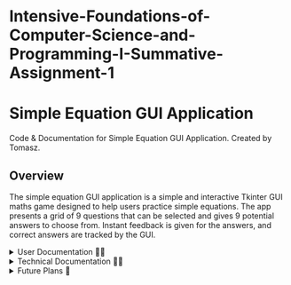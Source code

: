 # Intensive-Foundations-of-Computer-Science-and-Programming-I-Summative-Assignment-1

# Simple Equation GUI Application
Code & Documentation for Simple Equation GUI Application. Created by Tomasz.

## Overview
The simple equation GUI application is a simple and interactive Tkinter GUI maths game designed to help users practice simple equations.  The app presents a grid of 9 questions that can be selected and gives 9 potential answers to choose from.  Instant feedback is given for the answers, and correct answers are tracked by the GUI.

<details closed><summary>User Documentation 🧑‍💻</summary>

---

## User Documentation
This is a simple equation GUI application used to practice simple maths.

### Features
The app contains the following features:
- Displays 9 simple equations.
- Each question has 9 possible choices.
- Click the question to open the answer screen.
- Question buttons update to labels when answered.
- The GUI tracks score
- There's a reset button to reset the questions and the score.

---

<details closed><summary>How to install the app 💻</summary>

### How to install the app

#### What you need
- A Python environment (3.7 or later) installed on your computer.  [Install Python](https://www.python.org/) Written with 3.12.9.
- git installed, unless the zip folder is downloaded from GitHub.  [Install Git](https://git-scm.com/)  [Install GitHub Desktop](https://github.com/apps/desktop)

### Instructions

1. Using the terminal, make sure Python is installed with:
```sh
python3 --version
```
Using the terminal, make sure git is installed with:
```sh
git --version
```
If either is not, please follow the instructions in the "What you need" section.

2. Download the app in your preferred way either by visiting [Link to GitHub Repo](https://github.com/Tomasz5792/Intensive-Foundations-of-Computer-Science-and-Programming-I-Summative-Assignment-1#) and downloading a zip file or using GitHub desktop:

![image of vscode](How-to-get-repo.png)

 If you would like to use the powershell termanal, cd into the folder you want the repo saved and use this code:
```sh
git clone https://github.com/Tomasz5792/Intensive-Foundations-of-Computer-Science-and-Programming-I-Summative-Assignment-1.git
```
3. Go to the folder containing Main_Task1.py and double-click to run.  ![Open program](Open-program.png)

</details>

---

### How to use the app
1. Install and open the app as detailed in the how to install the app section.
2. Click on a question to answer.

![Question screen](Question-screen.png)

4. Click on an answer for the question.

![Answer screen](Answer-screen.png)

6. Score will increase when questions are correctly answered.

---

</details>

<details closed><summary>Technical Documentation 🧑‍💼</summary>


## Technical Documentation


### Modules Used

<details closed><summary>tkinter</summary>
- tkinter is included with Python as standard.
- [Documentation for tkinter](https://docs.python.org/3/library/tkinter.html)
</details>

<details closed><summary>custom module create_calculations.py</summary>

#### create_calculations.py functions
#### create_questions()
Used to create a dictionary of questions and answers for use in the GUI.

#### create_answer(i: int, answer: int, x: int, is_correct_answer: bool=False)
Called from create_questions() and is used to create correct and incorrect answers for each question.

</details>

---

### Main functions

#### create_gui_questions(questions: dict, questions_correct: int)
Creates the GUI question layout.  It is a 3 x 3 grid of math question buttons.  When questions are answered, the button is replaced by a guestion label which displays if the answer was correct or not.  There is also a reset button to reset the questions and score and a label to display the score.  It requires the questions dictionary and the questions correct integer to be passed to it.

#### create_gui_answer(questions: dict, int_question_selected: int, questions_correct: int)
Clone of the create_gui_questions function but creates an answer gui with 9 answers for the user to select.  Also has a back button.  In addition to the create_gui_questions function it also requires the question selected to be passed to it.

---

### gui component functions

| Function Name           | Parameters                                                                 | Description                                                             |
|-------------------------|---------------------------------------------------------------------------|-------------------------------------------------------------------------|
| create_label            | row: int, columnspan: int=3, text: str="Error"                            | Creates a label for the title and questions answered box.               |
| create_label_question   | row: int, column: int, text: str="Error"                                  | Creates the label to replace the button when the question is answered, used on the question screen. |
| create_button           | row: int, column: int, int_question_selected: int=0, button_number: int=0, width: int=20, height: int=5, text: str="Error", button_type: str="calculation" | Creates the button used on both GUI screens for questions and answers.   |

Example where the create_button and create_label_question functions were used within the create_gui_questions functions in order to create the GUI at row 1 column 1
```sh
    if questions["question_1"]["answer_correct?"] == "not_answered":
        button = create_button(row=1, column=1, text=questions["question_1"]["question_text"], button_number=1)
    else:
        create_label_question(row=1, column=1, text=questions["question_1"]["question_text"]+"\n"+questions["question_1"]["answer_correct?"])
```
---

### Event handling functions

| Function Name                                      | Parameters                                                                                           | Description                                                                                                                                       |
|----------------------------------------------------|------------------------------------------------------------------------------------------------------|---------------------------------------------------------------------------------------------------------------------------------------------------|
| handle_button_press                                | event, row, column, button_number                                                                     | Used to test if the app is working by recording which button is pressed.                                                                             |
| handle_button_press_select_question                | event, button_number                                                                                 | Handles events when a question button is pressed. Calls the answer GUI to be created and passes in the question selected.                         |
| handle_button_press_select_answer                  | event, button_number, int_question_selected                                                          | Handles events when an answer button is pressed. Updates the answer selected and evaluates if it is correct. If correct, update the score. Then, it calls the question GUI to be re-created. |
| handle_button_press_reset                          | event                                                                                                 | Resets the questions and the score.                                                                                                               |
| handle_button_press_back                           | event                                                                                                 | Returns the user to the question GUI so they can select another question.                                                                          |

---

### Utility functions

#### clear_root()
Destroys the current GUI for use when creating a new one so they don't overlap.

---

### Global Variables

#### root
The tkinter object to which all the tkinter components are added to.

#### questions_correct
An integer to store the questions that the user has got correct.

#### questions
A dictionary to store the questions and answers that make the game work.

---

</details>
<details closed><summary>Future Plans 🔐</summary>

## Future Plans
- Move the code for the GUI out of main and into a GUI module.
- Stop using global variables.  As this is critical to testing and scalability.
- Write some tests.
- Add error handling.
- Stop the terminal coming up when the GUI opens.

---

</details>
